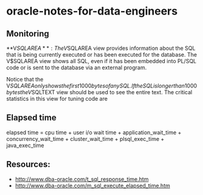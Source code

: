 # oracle-notes-for-data-engineers


## Monitoring
**V$SQLAREA**: The V$SQLAREA view provides information about the SQL that is being currently executed or has been executed for the database. The V$SQLAREA view shows all SQL, even if it has been embedded into PL/SQL code or is sent to the database via an external program.  

Notice that the V$SQLAREA only shows the first 1000 bytes of any SQL. If the SQL is longer than 1000 bytes the V$SQLTEXT view should be used to see the entire text. The critical statistics in this view for tuning code are 
  
## Elapsed time
elapsed time = cpu time + user i/o wait time + application_wait_time + concurrency_wait_time + cluster_wait_time + plsql_exec_time + java_exec_time 
  
## Resources:
* http://www.dba-oracle.com/t_sql_response_time.htm
* http://www.dba-oracle.com/m_sql_execute_elapsed_time.htm
